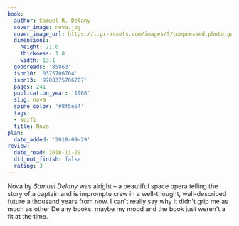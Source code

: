 ```yaml
---
book:
  author: Samuel R. Delany
  cover_image: nova.jpg
  cover_image_url: https://i.gr-assets.com/images/S/compressed.photo.goodreads.com/books/1320491578l/85863._SX98_.jpg
  dimensions:
    height: 21.0
    thickness: 1.8
    width: 13.1
  goodreads: '85863'
  isbn10: '0375706704'
  isbn13: '9780375706707'
  pages: 241
  publication_year: '1968'
  slug: nova
  spine_color: '#8f5e54'
  tags:
  - scifi
  title: Nova
plan:
  date_added: '2018-09-29'
review:
  date_read: 2018-11-29
  did_not_finish: false
  rating: 3
---
```


Nova by *Samuel Delany* was alright – a beautiful space opera telling the story of a captain and is impromptu crew in a well-thought, well-described future a thousand years from now. I can't really say why it didn't grip me as much as other Delany books, maybe my mood and the book just weren't a fit at the time.

